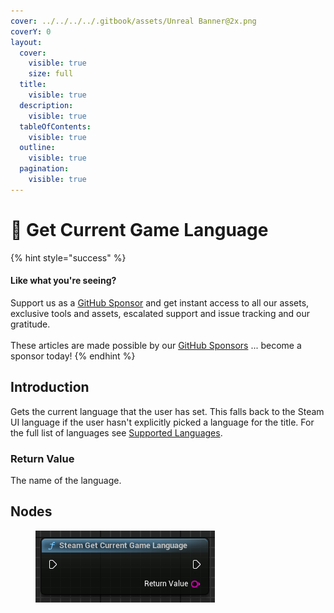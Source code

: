 ```yaml
---
cover: ../../../../.gitbook/assets/Unreal Banner@2x.png
coverY: 0
layout:
  cover:
    visible: true
    size: full
  title:
    visible: true
  description:
    visible: true
  tableOfContents:
    visible: true
  outline:
    visible: true
  pagination:
    visible: true
---
```


# 🔵 Get Current Game Language

{% hint style="success" %}
#### Like what you're seeing?

Support us as a [GitHub Sponsor](../../../../become-a-sponsor/) and get instant access to all our assets, exclusive tools and assets, escalated support and issue tracking and our gratitude.\
\
These articles are made possible by our [GitHub Sponsors](../../../../become-a-sponsor/) ... become a sponsor today!
{% endhint %}

## Introduction

Gets the current language that the user has set. This falls back to the Steam UI language if the user hasn't explicitly picked a language for the title. For the full list of languages see [Supported Languages](https://partner.steamgames.com/doc/store/localization/languages).

### Return Value

The name of the language.

## Nodes

<figure><img src="../../../../.gitbook/assets/image (728).png" alt=""><figcaption></figcaption></figure>
